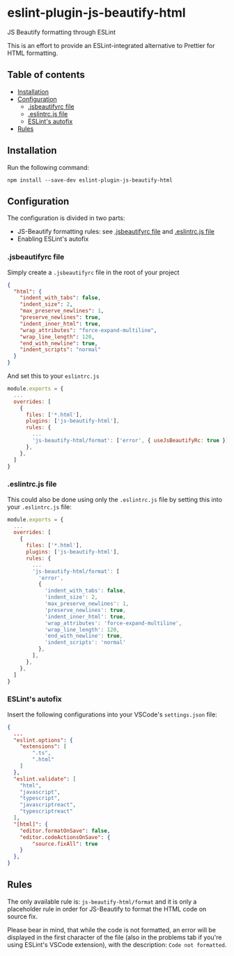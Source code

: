 # eslint-plugin-js-beautify-html

JS Beautify formatting through ESLint

This is an effort to provide an ESLint-integrated alternative to Prettier for HTML formatting.

## Table of contents

- [Installation](#installation)
- [Configuration](#configuration)
  - [.jsbeautifyrc file](#jsbeautifyrc-file)
  - [.eslintrc.js file](#eslintrcjs-file)
  - [ESLint's autofix](#eslints-autofix)
- [Rules](#rules)

## Installation

Run the following command:

```shell
npm install --save-dev eslint-plugin-js-beautify-html
```

## Configuration

The configuration is divided in two parts:

- JS-Beautify formatting rules: see [.jsbeautifyrc file](#jsbeautifyrc-file) and [.eslintrc.js file](#eslintrcjs-file)
- Enabling ESLint's autofix

### .jsbeautifyrc file

Simply create a `.jsbeautifyrc` file in the root of your project

```json
{
  "html": {
    "indent_with_tabs": false,
    "indent_size": 2,
    "max_preserve_newlines": 1,
    "preserve_newlines": true,
    "indent_inner_html": true,
    "wrap_attributes": "force-expand-multiline",
    "wrap_line_length": 120,
    "end_with_newline": true,
    "indent_scripts": "normal"
  }
}
```

And set this to your `eslintrc.js`

```javascript
module.exports = {
  ...
  overrides: [
    {
      files: ['*.html'],
      plugins: ['js-beautify-html'],
      rules: {
        ...
        'js-beautify-html/format': ['error', { useJsBeautifyRc: true }],
      },
    },
  ]
}
```

### .eslintrc.js file

This could also be done using only the `.eslintrc.js` file by setting this into your `.eslintrc.js` file:

```javascript
module.exports = {
  ...
  overrides: [
    {
      files: ['*.html'],
      plugins: ['js-beautify-html'],
      rules: {
        ...
        'js-beautify-html/format': [
          'error',
          {
            'indent_with_tabs': false,
            'indent_size': 2,
            'max_preserve_newlines': 1,
            'preserve_newlines': true,
            'indent_inner_html': true,
            'wrap_attributes': 'force-expand-multiline',
            'wrap_line_length': 120,
            'end_with_newline': true,
            'indent_scripts': 'normal'
          },
        ],
      },
    },
  ]
}
```

### ESLint's autofix

Insert the following configurations into your VSCode's `settings.json` file:

```json
{
  ...
  "eslint.options": {
    "extensions": [
        ".ts",
        ".html"
    ]
  },
  "eslint.validate": [
    "html",
    "javascript",
    "typescript",
    "javascriptreact",
    "typescriptreact"
  ],
  "[html]": {
    "editor.formatOnSave": false,
    "editor.codeActionsOnSave": {
        "source.fixAll": true
    }
  },
}
```

## Rules

The only available rule is: `js-beautify-html/format` and it is only a placeholder rule in order for JS-Beautify to format the HTML code on source fix.

Please bear in mind, that while the code is not formatted, an error will be displayed in the first character of the file (also in the problems tab if you're using ESLint's VSCode extension), with the description: `Code not formatted`.
